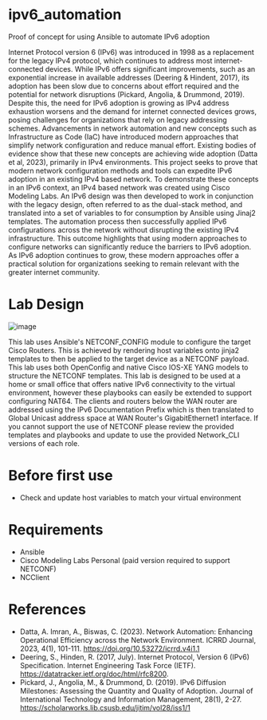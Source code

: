 # ipv6_automation
Proof of concept for using Ansible to automate IPv6 adoption

Internet Protocol version 6 (IPv6) was introduced in 1998 as a replacement for the legacy IPv4 protocol, which continues to address most internet-connected devices. While IPv6 offers significant improvements, such as an exponential increase in available addresses (Deering & Hindent, 2017), its adoption has been slow due to concerns about effort required and the potential for network disruptions (Pickard, Angolia, & Drummond, 2019). Despite this, the need for IPv6 adoption is growing as IPv4 address exhaustion worsens and the demand for internet connected devices grows, posing challenges for organizations that rely on legacy addressing schemes. Advancements in network automation and new concepts such as Infrastructure as Code (IaC) have introduced modern approaches that simplify network configuration and reduce manual effort. Existing bodies of evidence show that these new concepts are achieving wide adoption (Datta et al, 2023), primarily in IPv4 environments. This project seeks to prove that modern network configuration methods and tools can expedite IPv6 adoption in an existing IPv4 based network. To demonstrate these concepts in an IPv6 context, an IPv4 based network was created using Cisco Modeling Labs. An IPv6 design was then developed to work in conjunction with the legacy design, often referred to as the dual-stack method, and translated into a set of variables to for consumption by Ansible using Jinaj2 templates. The automation process then successfully applied IPv6 configurations across the network without disrupting the existing IPv4 infrastructure. This outcome highlights that using modern approaches to configure networks can significantly reduce the barriers to IPv6 adoption. As IPv6 adoption continues to grow, these modern approaches offer a practical solution for organizations seeking to remain relevant with the greater internet community.

# Lab Design
![image](https://github.com/user-attachments/assets/2268b222-a23f-4623-bb92-d14eefcba5d5)

This lab uses Ansible's NETCONF_CONFIG module to configure the target Cisco Routers. This is achieved by rendering host variables onto jinja2 templates to then be applied to the target device as a NETCONF payload. This lab uses both OpenConfig and native Cisco IOS-XE YANG models to structure the NETCONF templates. This lab is designed to be used at a home or small office that offers native IPv6 connectivity to the virtual environment, however these playbooks can easily be extended to support configuring NAT64. The clients and routers below the WAN router are addressed using the IPv6 Documentation Prefix which is then translated to Global Unicast address space at WAN Router's GigabitEthernet1 interface. If you cannot support the use of NETCONF please review the provided templates and playbooks and update to use the provided Network_CLI versions of each role.

# Before first use
- Check and update host variables to match your virtual environment

# Requirements
- Ansible
- Cisco Modeling Labs Personal (paid version required to support NETCONF)
- NCClient

# References

- Datta, A. Imran, A., Biswas, C. (2023). Network Automation: Enhancing Operational Efficiency across the Network Environment. ICRRD Journal, 2023, 4(1), 101-111. 	https://doi.org/10.53272/icrrd.v4i1.1
- Deering, S., Hinden, R. (2017, July). Internet Protocol, Version 6 (IPv6) Specification. Internet Engineering Task Force (IETF). https://datatracker.ietf.org/doc/html/rfc8200.
- Pickard, J., Angolia, M., & Drummond, D. (2019). IPv6 Diffusion Milestones: Assessing the Quantity and Quality of Adoption. Journal of International Technology	and Information Management, 28(1), 2-27. https://scholarworks.lib.csusb.edu/jitim/vol28/iss1/1
